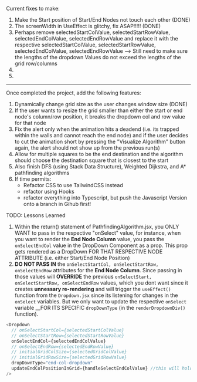 Current fixes to make:

1. Make the Start position of Start/End Nodes not touch each other (DONE)
2. The screenWidth in UseEffect is glitchy, fix ASAP!!!!! (DONE)
3. Perhaps remove selectedStartColValue, selectedStartRowValue, selectedEndColValue, selectedEndRowValue and replace it with the respective selectedStartColValue, selectedStartRowValue, selectedEndColValue, selectedEndRowValue --> Still need to make sure the lengths of the dropdown Values do not exceed the lengths of the grid row/columns
4.
5.

---

Once completed the project, add the following features:

1. Dynamically change grid size as the user changes window size (DONE)
2. If the user wants to resize the grid smaller than either the start or end node's column/row position, it
   breaks the dropdown col and row value for that node
3. Fix the alert only when the animation hits a deadend (i.e. its trapped within the walls and cannot reach the end node) and if the user decides to cut the animation short by pressing the "Visualize Algorithm" button again, the alert should not show up from the previous run(s)
4. Allow for multiple squares to be the end destination and the algorithm should choose the destination square that is closest to the start
5. Also finish DFS (using Stack Data Structure), Weighted Dijkstra, and A\* pathfinding algorithms
6. If time permits:
   - Refactor CSS to use TailwindCSS instead
   - refactor using Hooks
   - refactor everything into Typescript, but push the Javascript Version onto a branch in Gihub first!

TODO: Lessons Learned

1. Within the return() statement of PathfindingAlgorithm.jsx, you ONLY WANT to pass in the respective "onSelect" value, for instance, when you want to render the **End Node Column** value, you pass the `onSelectEndCol` value in the DropDown Component as a prop. This prop gets rendered as a DropDown FOR THAT RESPECTIVE NODE ATTRIBUTE (i.e. either Start/End Node Position)
2. **DO NOT PASS IN** the `onSelectStartCol, onSelectStartRow, onSelectEndRow` attributes for the **End Node Column**. Since passing in those values will **OVERRIDE** the previous `onSelectStart, onSelectStartRow, onSelectEndRow` values, which you dont want since it creates **unnessary re-rendering** and will trigger the `useEffect()` function from the `Dropdown.jsx` since its listening for changes in the `onSelect` variables. But we only want to update the respective `onSelect` variable \_\_FOR ITS SPECIFIC `dropDownType` (in the `renderDropdownDiv()` function).

```javascript
<Dropdown
  // onSelectStartCol={selectedStartColValue}
  // onSelectStartRow={selectedStartRowValue}
  onSelectEndCol={selectedEndColValue}
  // onSelectEndRow={selectedEndRowValue}
  // initialGridColSize={selectedGridColValue}
  // initialGridRowSize={selectedGridRowValue}
  dropDownType="end-col-dropdown"
  updateEndColPositionInGrid={handleSelectEndColValue} //this will hold and set the value of the endCol
/>
```
